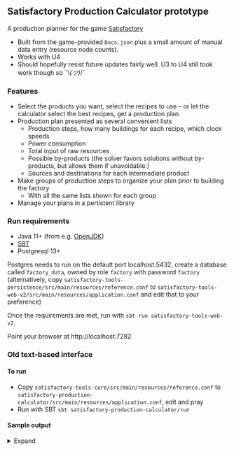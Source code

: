 ## Satisfactory Production Calculator prototype

A production planner for the game [Satisfactory](https://satisfactorygame.com/)

* Built from the game-provided `Docs.json` plus a small amount of manual data entry (resource node counts).
* Works with U4
* Should hopefully resist future updates fairly well. U3 to U4 still took work though so ¯\\_(ツ)_/¯

### Features

* Select the products you want, select the recipes to use – or let the calculator select the best recipes, get a production plan.
* Production plan presented as several convenient lists
  * Production steps, how many buildings for each recipe, which clock speeds
  * Power consumption
  * Total input of raw resources
  * Possible by-products (the solver favors solutions without by-products, but allows them if unavoidable.)
  * Sources and destinations for each intermediate product
* Make groups of production steps to organize your plan prior to building the factory
  * With all the same lists shown for each group
* Manage your plans in a pertistent library

### Run requirements

* Java 11+ (from e.g. [OpenJDK](https://adoptopenjdk.net/))
* [SBT](https://scala-sbt.org)
* Postgresql 13+

Postgres needs to run on the default port localhost:5432, create a database called `factory_data`, 
owned by role `factory` with password `factory` (alternatively, copy
`satisfactory-tools-persistence/src/main/resources/reference.conf` to 
`satisfactory-tools-web-v2/src/main/resources/application.conf` and edit that to your preference)

Once the requirements are met, run with `sbt run satisfactory-tools-web-v2`.

Point your browser at http://localhost:7282


### Old text-based interface

#### To run

* Copy `satisfactory-tools-core/src/main/resources/reference.conf` to `satisfactory-production-calculator/src/main/resources/application.conf`, edit and pray
* Run with SBT `sbt satisfactory-production-calculator/run`

#### Sample output

<details>
<summary>Expand</summary>

```
BLOCKS

Recipe                                              | Machines            | Rate                  | Power    
-------------------------------------------------------------------------------------------------------------
 245.740 | Extract Raw Quartz with Miner Mk.2       |   3 Miner Mk.2      |  81.913 / unit @ 69 % |  19.88 MW
1149.285 | Extract Water with Water Extractor       |  10 Water Extractor | 114.928 / unit @ 96 % | 187.35 MW
 288.000 | Extract Limestone with Miner Mk.2        |   3 Miner Mk.2      |  96.000 / unit @ 80 % |  25.19 MW
 192.000 | Wet Concrete                         ALT |   3 Refinery        |  64.000 / unit @ 80 % |  62.98 MW
 577.069 | Extract Coal with Miner Mk.2             |   5 Miner Mk.2      | 115.414 / unit @ 97 % |  57.15 MW
 309.114 | Extract Iron Ore with Miner Mk.2         |   3 Miner Mk.2      | 103.038 / unit @ 86 % |  28.28 MW
 574.069 | Pure Iron Ingot                      ALT |   9 Refinery        |  63.785 / unit @ 99 % | 265.69 MW
 861.103 | Solid Steel Ingot                    ALT |  15 Foundry         |  57.407 / unit @ 96 % | 224.83 MW
 372.939 | Steel Pipe                               |  19 Constructor     |  19.628 / unit @ 99 % |  74.79 MW
  18.333 | Encased Industrial Pipe              ALT |   5 Assembler       |   3.667 / unit @ 92 % |  65.63 MW
 143.590 | Extract Caterium Ore with Miner Mk.2     |   2 Miner Mk.2      |  71.795 / unit @ 60 % |  10.60 MW
  71.795 | Pure Caterium Ingot                  ALT |   6 Refinery        |  11.966 / unit @ 100% | 180.00 MW
 211.031 | Extract Copper Ore with Miner Mk.2       |   2 Miner Mk.2      | 105.515 / unit @ 88 % |  19.56 MW
 527.577 | Pure Copper Ingot                    ALT |  15 Refinery        |  35.172 / unit @ 94 % | 407.58 MW
 368.796 | Fused Wire                           ALT |   5 Assembler       |  73.759 / unit @ 82 % |  54.60 MW
 309.089 | Extract Crude Oil with Oil Extractor     |   3 Oil Extractor   | 103.030 / unit @ 86 % |  94.27 MW
 128.302 | Plastic                                  |   7 Refinery        |  18.329 / unit @ 92 % | 183.77 MW
 140.370 | Steel Coated Plate                   ALT |   4 Assembler       |  35.093 / unit @ 78 % |  40.32 MW
  33.111 | Stitched Iron Plate                  ALT |   6 Assembler       |   5.519 / unit @ 99 % |  88.56 MW
  30.917 | Steeled Frame                        ALT |  11 Assembler       |   2.811 / unit @ 94 % | 149.45 MW
   5.500 | Heavy Encased Frame                  ALT |   2 Manufacturer    |   2.750 / unit @ 98 % | 106.50 MW
  12.500 | Steel Rotor                          ALT |   3 Assembler       |   4.167 / unit @ 84 % |  34.05 MW
 104.667 | Pure Quartz Crystal                  ALT |   2 Refinery        |  52.333 / unit @ 100% |  60.00 MW
 180.896 | Steamed Copper Sheet                 ALT |   9 Refinery        |  20.100 / unit @ 90 % | 228.11 MW
 185.281 | Silica                                   |   5 Constructor     |  37.056 / unit @ 99 % |  19.68 MW
  33.438 | Silicone Circuit Board               ALT |   3 Assembler       |  11.146 / unit @ 90 % |  38.02 MW
 714.021 | Fused Quckwire                       ALT |   8 Assembler       |  89.253 / unit @ 100% | 120.00 MW
   8.938 | Silicone High-Speed Connector        ALT |   3 Manufacturer    |   2.979 / unit @ 100% | 165.00 MW
  17.467 | A.I. Limiter                             |   4 Assembler       |   4.367 / unit @ 88 % |  48.90 MW
 252.713 | Polymer Resin                        ALT |   2 Refinery        | 126.357 / unit @ 98 % |  58.09 MW
  46.357 | Residual Rubber                          |   3 Refinery        |  15.452 / unit @ 78 % |  60.48 MW
  67.205 | Residual Fuel                            |   2 Refinery        |  33.603 / unit @ 85 % |  46.26 MW
 134.410 | Recycled Rubber                      ALT |   3 Refinery        |  44.803 / unit @ 75 % |  56.80 MW
  10.467 | Insulated Crystal Oscillator         ALT |   6 Manufacturer    |   1.744 / unit @ 94 % | 298.89 MW
   7.500 | Crystal Computer                     ALT |   3 Assembler       |   2.500 / unit @ 89 % |  37.35 MW
   1.000 | Supercomputer                            |   1 Manufacturer    |   1.000 / unit @ 54 % |  20.52 MW
   8.875 | Quickwire Stator                     ALT |   2 Assembler       |   4.438 / unit @ 56 % |  11.86 MW
  67.700 | Steel Beam                               |   5 Constructor     |  13.540 / unit @ 91 % |  17.20 MW
  12.500 | Flexible Framework                   ALT |   2 Manufacturer    |   6.250 / unit @ 84 % |  83.22 MW
  10.000 | Polyester Fabric                     ALT |   2 Refinery        |   5.000 / unit @ 100% |  60.00 MW
   1.000 | Crystal Beacon                       ALT |   1 Manufacturer    |   1.000 / unit @ 10 % |   1.38 MW
  10.000 | Coated Cable                         ALT |   1 Refinery        |  10.000 / unit @ 15 % |   1.44 MW
   9.000 | Extract Sulfur with Miner Mk.2           |   1 Miner Mk.2      |   9.000 / unit @ 8  % |   0.21 MW
   3.750 | Automated Speed Wiring               ALT |   1 Manufacturer    |   3.750 / unit @ 50 % |  18.14 MW
   0.500 | Adaptive Control Unit                    |   1 Manufacturer    |   0.500 / unit @ 50 % |  18.14 MW
   3.000 | Compacted Coal                       ALT |   1 Assembler       |   3.000 / unit @ 12 % |   0.50 MW
  12.000 | Fine Black Powder                    ALT |   1 Assembler       |  12.000 / unit @ 80 % |  10.50 MW
  30.000 | Steel Rod                            ALT |   1 Constructor     |  30.000 / unit @ 63 % |   1.91 MW
   5.000 | Plastic Smart Plating                ALT |   1 Manufacturer    |   5.000 / unit @ 100% |  55.00 MW
  10.000 | Rigour Motor                         ALT |   2 Manufacturer    |   5.000 / unit @ 67 % |  57.96 MW
   2.500 | Modular Engine                           |   3 Manufacturer    |   0.833 / unit @ 84 % | 124.83 MW
   5.000 | Cartridge                                |   1 Manufacturer    |   5.000 / unit @ 34 % |   9.79 MW
   1.000 | Seismic Nobelisk                     ALT |   1 Manufacturer    |   1.000 / unit @ 17 % |   3.23 MW

TOTAL POWER                                                                                            4114.46 MW


INGREDIENTS

High-Speed Connector
  3.000 -> Supercomputer
  0.938 -> Alternate: Automated Speed Wiring
  5.000 -> STORAGE

Fuel
  67.205 -> Alternate: Recycled Rubber

Water
  240.000 -> Alternate: Wet Concrete
  176.637 -> Alternate: Pure Iron Ingot
  143.590 -> Alternate: Pure Caterium Ingot
  140.687 -> Alternate: Pure Copper Ingot
  74.762 -> Alternate: Pure Quartz Crystal
  180.896 -> Alternate: Steamed Copper Sheet
  92.713 -> Residual Rubber
  100.000 -> Alternate: Polyester Fabric

Steel Ingot
  559.408 -> Steel Pipe
  23.395 -> Alternate: Steel Coated Plate
  270.800 -> Steel Beam
  7.500 -> Alternate: Steel Rod

Quickwire
  268.125 -> Alternate: Silicone High-Speed Connector
  349.333 -> A.I. Limiter
  66.563 -> Alternate: Quickwire Stator
  30.000 -> STORAGE

Encased Industrial Beam
  18.333 -> Alternate: Heavy Encased Frame

Quartz Crystal
  104.667 -> Alternate: Insulated Crystal Oscillator

Raw Quartz
  134.571 -> Alternate: Pure Quartz Crystal
  111.169 -> Silica

A.I. Limiter
  10.467 -> Alternate: Insulated Crystal Oscillator
  2.000 -> Supercomputer
  5.000 -> STORAGE

Stator
  1.875 -> Alternate: Automated Speed Wiring
  5.000 -> Alternate: Rigour Motor
  2.000 -> STORAGE

Steel Beam
  37.500 -> Alternate: Flexible Framework
  0.200 -> Alternate: Crystal Beacon
  30.000 -> STORAGE

Iron Ore
  309.114 -> Alternate: Pure Iron Ingot

Copper Sheet
  73.563 -> Alternate: Silicone Circuit Board
  87.333 -> A.I. Limiter
  20.000 -> STORAGE

Modular Frame
  14.667 -> Alternate: Heavy Encased Frame
  6.250 -> Alternate: Flexible Framework
  10.000 -> STORAGE

Caterium Ore
  143.590 -> Alternate: Pure Caterium Ingot

Concrete
  91.667 -> Alternate: Encased Industrial Pipe
  40.333 -> Alternate: Heavy Encased Frame
  60.000 -> STORAGE

Copper Ingot
  49.173 -> Alternate: Fused Wire
  180.896 -> Alternate: Steamed Copper Sheet
  297.509 -> Alternate: Fused Quckwire

Sulfur
  3.000 -> Alternate: Compacted Coal
  6.000 -> Alternate: Fine Black Powder

Adaptive Control Unit
  0.500 -> STORAGE

Modular Engine
  2.500 -> STORAGE

Black Powder
  10.000 -> Cartridge
  2.000 -> Alternate: Seismic Nobelisk

Computer
  2.000 -> Supercomputer
  0.500 -> Adaptive Control Unit
  5.000 -> STORAGE

Iron Plate
  110.370 -> Alternate: Stitched Iron Plate
  30.000 -> STORAGE

Automated Wiring
  3.750 -> Adaptive Control Unit

Silica
  73.563 -> Alternate: Silicone Circuit Board
  111.719 -> Alternate: Silicone High-Speed Connector

Beacon
  1.000 -> Cartridge

Caterium Ingot
  12.293 -> Alternate: Fused Wire
  59.502 -> Alternate: Fused Quckwire

Supercomputer
  1.000 -> STORAGE

Heavy Oil Residue
  100.808 -> Residual Fuel
  2.222 -> Alternate: Coated Cable

Circuit Board
  8.938 -> Alternate: Silicone High-Speed Connector
  20.000 -> Alternate: Crystal Computer
  2.500 -> Adaptive Control Unit
  2.000 -> STORAGE

Iron Ingot
  574.069 -> Alternate: Solid Steel Ingot

Fabric
  10.000 -> STORAGE

Reinforced Iron Plate
  20.611 -> Alternate: Steeled Frame
  2.500 -> Alternate: Plastic Smart Plating
  10.000 -> STORAGE

Rotor
  2.500 -> Alternate: Plastic Smart Plating
  5.000 -> Alternate: Rigour Motor
  5.000 -> STORAGE

Compacted Coal
  3.000 -> Alternate: Fine Black Powder

Motor
  5.000 -> Modular Engine
  5.000 -> STORAGE

Wire
  220.741 -> Alternate: Stitched Iron Plate
  75.000 -> Alternate: Steel Rotor
  5.556 -> Alternate: Coated Cable
  37.500 -> Alternate: Automated Speed Wiring
  30.000 -> STORAGE

Smart Plating
  5.000 -> Modular Engine

Nobelisk
  1.000 -> STORAGE

Cable
  10.000 -> STORAGE

Limestone
  288.000 -> Alternate: Wet Concrete

Versatile Framework
  12.500 -> STORAGE

Plastic
  15.597 -> Alternate: Steel Coated Plate
  67.205 -> Alternate: Recycled Rubber
  28.000 -> Supercomputer
  7.500 -> Alternate: Plastic Smart Plating
  10.000 -> STORAGE

Iron Rod
  30.000 -> STORAGE

Steel Pipe
  128.333 -> Alternate: Encased Industrial Pipe
  103.056 -> Alternate: Steeled Frame
  66.000 -> Alternate: Heavy Encased Frame
  25.000 -> Alternate: Steel Rotor
  17.750 -> Alternate: Quickwire Stator
  0.800 -> Alternate: Crystal Beacon
  10.000 -> Cartridge
  2.000 -> Alternate: Seismic Nobelisk
  20.000 -> STORAGE

Rubber
  73.267 -> Alternate: Insulated Crystal Oscillator
  50.000 -> Alternate: Flexible Framework
  37.500 -> Modular Engine
  10.000 -> Cartridge
  10.000 -> STORAGE

Heavy Modular Frame
  0.500 -> Adaptive Control Unit
  5.000 -> STORAGE

Crystal Oscillator
  7.500 -> Alternate: Crystal Computer
  0.050 -> Alternate: Crystal Beacon
  1.667 -> Alternate: Rigour Motor
  0.250 -> Alternate: Seismic Nobelisk
  1.000 -> STORAGE

Polymer Resin
  92.713 -> Residual Rubber
  160.000 -> Alternate: Polyester Fabric

Crude Oil
  192.453 -> Plastic
  116.637 -> Alternate: Polymer Resin

Copper Ore
  211.031 -> Alternate: Pure Copper Ingot

Cartridge
  5.000 -> STORAGE

Coal
  574.069 -> Alternate: Solid Steel Ingot
  3.000 -> Alternate: Compacted Coal
```
</details>
